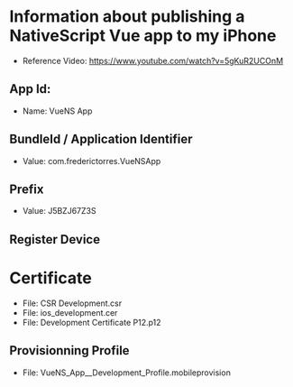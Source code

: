 # Information about publishing a NativeScript Vue app to my iPhone

- Reference Video: https://www.youtube.com/watch?v=5gKuR2UCOnM

## App Id:
- Name: VueNS App

## BundleId / Application Identifier
- Value: com.frederictorres.VueNSApp

## Prefix
- Value: J5BZJ67Z3S

## Register Device

# Certificate
- File: CSR Development.csr
- File: ios_development.cer
- File: Development Certificate P12.p12

## Provisionning Profile

- File: VueNS_App__Development_Profile.mobileprovision